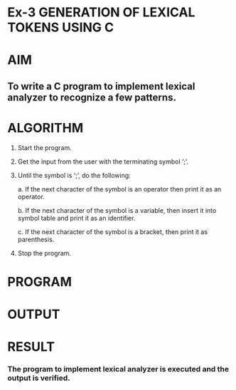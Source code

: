 # Ex-3 GENERATION OF LEXICAL TOKENS USING C
# AIM
## To write a C program to implement lexical analyzer to recognize a few patterns.
# ALGORITHM 
1)	Start the program.
2)	Get the input from the user with the terminating symbol ‘;’.
3)	Until the symbol is ‘;’, do the following:
   
    a.	If the next character of the symbol is an operator then print it as an operator.
  	
    b.	If the next character of the symbol is a variable, then insert it into symbol table and print it as an identifier.
  	
    c.	If the next character of the symbol is a bracket, then print it as parenthesis.
  	
5)	Stop the program.
# PROGRAM
# OUTPUT
# RESULT
### The program to implement lexical analyzer is executed and the output is verified.
